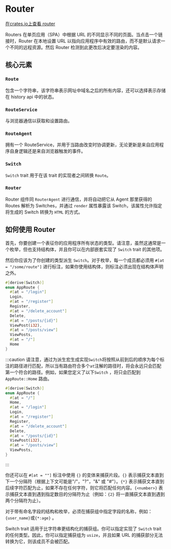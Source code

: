 # Router

[在crates.io上查看 router ](https://crates.io/crates/yew-router)

Routers 在单页应用（SPA）中根据 URL 的不同显示不同的页面。当点击一个链接时，Router 在本地设置 URL 以指向应用程序中有效的路由，而不是默认请求一个不同的远程资源。然后 Router 检测到此更改后决定要渲染的内容。

## 核心元素

### `Route`

包含一个字符串，该字符串表示网址中域名之后的所有内容，还可以选择表示存储在 history api 中的状态。

### `RouteService`

与浏览器通信以获取和设置路由。

### `RouteAgent`

拥有一个 RouteService，并用于当路由改变时协调更新，无论更新是来自应用程序自身逻辑还是来自浏览器触发的事件。

### `Switch`

`Switch` trait 用于在该 trait 的实现者之间转换 `Route`。

### `Router`

Router 组件同 `RouterAgent` 进行通信，并将自动把它从 Agent 那里获得的 Routes 解析为 Switches，并通过 `render` 属性暴露该 Switch，该属性允许指定将生成的 Switch 转换为 `HTML` 的方式。

## 如何使用 Router

首先，你要创建一个表征你的应用程序所有状态的类型。请注意，虽然这通常是一个枚举，但也支持结构体，并且你可以在内部嵌套实现了 `Switch` trait 的其他项。

然后你应该为了你创建的类型派生 `Switch`。对于枚举，每一个成员都必须用 `#[at = "/some/route"]` 进行标注，如果你使用结构体，则标注必须出现在结构体声明之外。

```rust
#[derive(Switch)]
enum AppRoute {
  #[at = "/login"]
  Login,
  #[at = "/register"]
  Register,
  #[at = "/delete_account"]
  Delete,
  #[at = "/posts/{id}"]
  ViewPost(i32),
  #[at = "/posts/view"]
  ViewPosts,
  #[at = "/"]
  Home
}
```

:::caution
请注意，通过为派生宏生成实现`Switch`将按照从前到后的顺序为每个标注的路径进行匹配，所以当有路由符合多个`at`注解的路径时，将会永远只会匹配第一个符合的路径。例如，如果您定义了以下`Switch` ，将只会匹配到`AppRoute::Home` 路由。

```rust
#[derive(Switch)]
enum AppRoute {
  #[at = "/"]
  Home,
  #[at = "/login"]
  Login,
  #[at = "/register"]
  Register,
  #[at = "/delete_account"]
  Delete,
  #[at = "/posts/{id}"]
  ViewPost(i32),
  #[at = "/posts/view"]
  ViewPosts,
}
```

:::

你还可以在 `#[at = ""]` 标注中使用 `{}` 的变体来捕获片段。`{}` 表示捕获文本直到下一个分隔符（根据上下文可能是"/"，"?"，"&amp;" 或 "#"）。`{*}` 表示捕获文本直到后续字符匹配为止，如果不存在任何字符，则它将匹配任何内容。`{<number>}` 表示捕获文本直到遇到指定数目的分隔符为止（例如：`{2}` 将一直捕获文本直到遇到两个分隔符为止）。

对于带有命名字段的结构和枚举，必须在捕获组中指定字段的名称，例如： `{user_name}`或`{*:age}` 。

Switch trait 适用于比字符串更结构化的捕获组。你可以指定实现了 `Switch` trait 的任何类型。因此，你可以指定捕获组为 `usize`，并且如果 URL 的捕获部分无法转换为它，则该成员不会被匹配。
